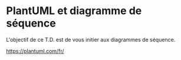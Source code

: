 # PlantUML et diagramme de séquence

L'objectif de ce T.D. est de vous initier aux diagrammes de séquence.

https://plantuml.com/fr/
